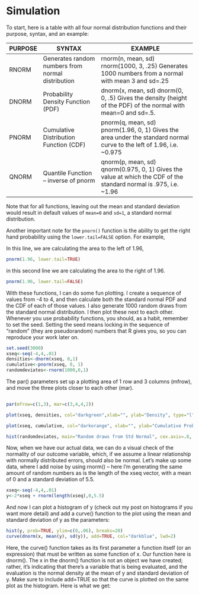 Simulation
=================

To start, here is a table with all four normal distribution functions and their purpose, syntax, and an example:


| PURPOSE  |  SYNTAX |  EXAMPLE |  
|----------|---------|----------|
|RNORM	   |Generates random numbers from normal distribution	|rnorm(n, mean, sd)	rnorm(1000, 3, .25) Generates 1000 numbers from a normal with mean 3 and sd=.25 |
|DNORM	   |Probability Density Function (PDF)	|dnorm(x, mean, sd)	dnorm(0, 0, .5) Gives the density (height of the PDF) of the normal with mean=0 and sd=.5. |
|PNORM	   |Cumulative Distribution Function (CDF)	|pnorm(q, mean, sd)	pnorm(1.96, 0, 1) Gives the area under the standard normal curve to the left of 1.96, i.e. ~0.975 |
|QNORM	   |Quantile Function – inverse of pnorm	|qnorm(p, mean, sd)	qnorm(0.975, 0, 1) Gives the value at which the CDF of the standard normal is .975, i.e. ~1.96 |


Note that for all functions, leaving out the mean and standard deviation would result in default values of `mean=0` and `sd=1`, a standard normal distribution.

Another important note for the `pnorn()` function is the ability to get the right hand probability using the `lower.tail=FALSE` option.  For example,



In this line, we are calculating the area to the left of 1.96, 
```r
pnorm(1.96, lower.tail=TRUE)
```

in this second line we are calculating the area to the right of 1.96.
```r
pnorm(1.96, lower.tail=FALSE)
```

With these functions, I can do some fun plotting. I create a sequence of values from -4 to 4, and then calculate both the standard normal PDF and the CDF of each of those values.  I also generate 1000 random draws from the standard normal distribution. I then plot these next to each other. Whenever you use probability functions, you should, as a habit, remember to set the seed. Setting the seed means locking in the sequence of “random” (they are pseudorandom) numbers that R gives you, so you can reproduce your work later on.

```r
set.seed(3000)
xseq<-seq(-4,4,.01)
densities<-dnorm(xseq, 0,1)
cumulative<-pnorm(xseq, 0, 1)
randomdeviates<-rnorm(1000,0,1)
```

The par() parameters set up a plotting area of 1 row and 3 columns (mfrow), and move the three plots closer to each other (mar).

```r
 
par(mfrow=c(1,3), mar=c(3,4,4,2))

plot(xseq, densities, col="darkgreen",xlab="", ylab="Density", type="l",lwd=2, cex=2, main="PDF of Standard Normal", cex.axis=.8)

plot(xseq, cumulative, col="darkorange", xlab="", ylab="Cumulative Probability",type="l",lwd=2, cex=2, main="CDF of Standard Normal", cex.axis=.8)

hist(randomdeviates, main="Random draws from Std Normal", cex.axis=.8, xlim=c(-4,4))

```

Now, when we have our actual data, we can do a visual check of the normality of our outcome variable, which, if we assume a linear relationship with normally distributed errors, should also be normal. Let’s make up some data, where I add noise by using rnorm() – here I’m generating the same amount of random numbers as is the length of the xseq vector, with a mean of 0 and a standard deviation of 5.5.

```r
xseq<-seq(-4,4,.01)
y<-2*xseq + rnorm(length(xseq),0,5.5)
```

And now I can plot a histogram of y (check out my post on histograms if you want more detail) and add a curve() function to the plot using the mean and standard deviation of y as the parameters:

```r
hist(y, prob=TRUE, ylim=c(0,.06), breaks=20)
curve(dnorm(x, mean(y), sd(y)), add=TRUE, col="darkblue", lwd=2)
```

Here, the curve() function takes as its first parameter a function itself (or an expression) that must be written as some function of x.  Our function here is dnorm(). The x in the dnorm() function is not an object we have created; rather, it’s indicating that there’s a variable that is being evaluated, and the evaluation is the normal density at the mean of y and standard deviation of y. Make sure to include add=TRUE so that the curve is plotted on the same plot as the histogram.  Here is what we get:



